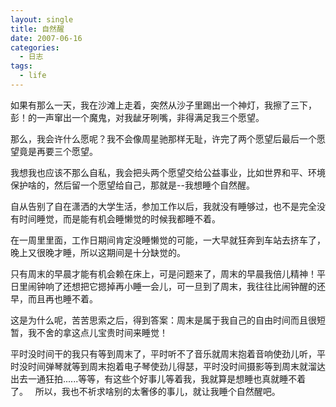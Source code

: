 ```yaml
---
layout: single
title: 自然醒
date: 2007-06-16
categories:
  - 日志
tags:
  - life
---
```


如果有那么一天，我在沙滩上走着，突然从沙子里踢出一个神灯，我擦了三下，彭！的一声窜出一个魔鬼，对我龇牙咧嘴，非得满足我三个愿望。

那么，我会许什么愿呢？我不会像周星驰那样无耻，许完了两个愿望后最后一个愿望竟是再要三个愿望。

我想我也应该不那么自私，我会把头两个愿望交给公益事业，比如世界和平、环境保护啥的，然后留一个愿望给自己，那就是--我想睡个自然醒。

自从告别了自在潇洒的大学生活，参加工作以后，我就没有睡够过，也不是完全没有时间睡觉，而是能有机会睡懒觉的时候我都睡不着。

在一周里里面，工作日期间肯定没睡懒觉的可能，一大早就狂奔到车站去挤车了，晚上又很晚才睡，所以这期间是十分缺觉的。

只有周末的早晨才能有机会赖在床上，可是问题来了，周末的早晨我倍儿精神！平日里闹钟响了还想把它摁掉再小睡一会儿，可一旦到了周末，我往往比闹钟醒的还早，而且再也睡不着。

这是为什么呢，苦苦思索之后，得到答案：周末是属于我自己的自由时间而且很短暂，我不舍的拿这点儿宝贵时间来睡觉！

平时没时间干的我只有等到周末了，平时听不了音乐就周末抱着音响使劲儿听，平时没时间弹琴就等到周末抱着电子琴使劲儿得瑟，平时没时间摄影等到周末就溜达出去一通狂拍......等等，有这些个好事儿等着我，我就算是想睡也真就睡不着了。&nbsp;&nbsp;&nbsp;所以，我也不祈求啥别的太奢侈的事儿，就让我睡个自然醒吧。
